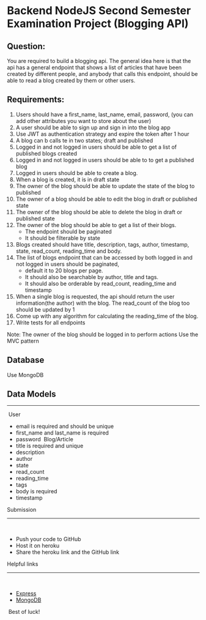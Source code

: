 # Backend NodeJS Second Semester Examination Project (Blogging API)

## Question:​

You are required to build a blogging api. The general idea here is that the api has a general endpoint that shows a list of articles that have been created by different people, and anybody that calls this endpoint, should be able to read a blog created by them or other users.

## Requirements:​

1. Users should have a first_name, last_name, email, password, (you can add other attributes you want to store about the user)
2. A user should be able to sign up and sign in into the blog app
3. Use JWT as authentication strategy and expire the token after 1 hour
4. A blog can b calls te in two states; draft and published
5. Logged in and not logged in users should be able to get a list of published blogs created
6. Logged in and not logged in users should be able to to get a published blog
7. Logged in users should be able to create a blog.
8. When a blog is created, it is in draft state
9. The owner of the blog should be able to update the state of the blog to published
10. The owner of a blog should be able to edit the blog in draft or published state
11. The owner of the blog should be able to delete the blog in draft or published state
12. The owner of the blog should be able to get a list of their blogs. 
    - The endpoint should be paginated
    - It should be filterable by state
13. Blogs created should have title, description, tags, author, timestamp, state, read_count, reading_time and body.
14. The list of blogs endpoint that can be accessed by both logged in and not logged in users should be paginated, 
    - default it to 20 blogs per page. 
    - It should also be searchable by author, title and tags.
    - It should also be orderable by read_count, reading_time and timestamp
15. When a single blog is requested, the api should return the user information(the author) with the blog. The read_count of the blog too should be updated by 1
16. Come up with any algorithm for calculating the reading_time of the blog.
17. Write tests for all endpoints

Note:
The owner of the blog should be logged in to perform actions
Use the MVC pattern

## Database
Use MongoDB

## ​Data Models​
___
​
User 
​
- email is required and should be unique
- first_name and last_name is required
- password
​
Blog/Article
​
- title is required and unique
- description
- author
- state
- read_count
- reading_time
- tags
- body is required
- timestamp
​

Submission
​
___
​
- Push your code to GitHub 
- Host it on heroku 
- Share the heroku link and the GitHub link
​

Helpful links
​
___
​
- [Express](https://expressjs.com/)
- [MongoDB](https://www.mongodb.com/)
  
​​
Best of luck!

